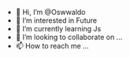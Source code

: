 - 👋 Hi, I’m @Oswwaldo
- 👀 I’m interested in Future 
- 🌱 I’m currently learning Js 
- 💞️ I’m looking to collaborate on ...
- 📫 How to reach me ...

<!---
Oswwaldo/Oswwaldo is a ✨ special ✨ repository because its `README.md` (this file) appears on your GitHub profile.
You can click the Preview link to take a look at your changes.
--->
